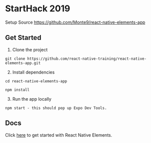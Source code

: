 # StartHack 2019

Setup Source https://github.com/Monte9/react-native-elements-app

## Get Started

1. Clone the project

```
git clone https://github.com/react-native-training/react-native-elements-app.git
```

2. Install dependencies

```
cd react-native-elements-app

npm install
```

3. Run the app locally

```
npm start - this should pop up Expo Dev Tools.
```

## Docs

Click [here](https://react-native-training.github.io/react-native-elements) to get started with React Native Elements.